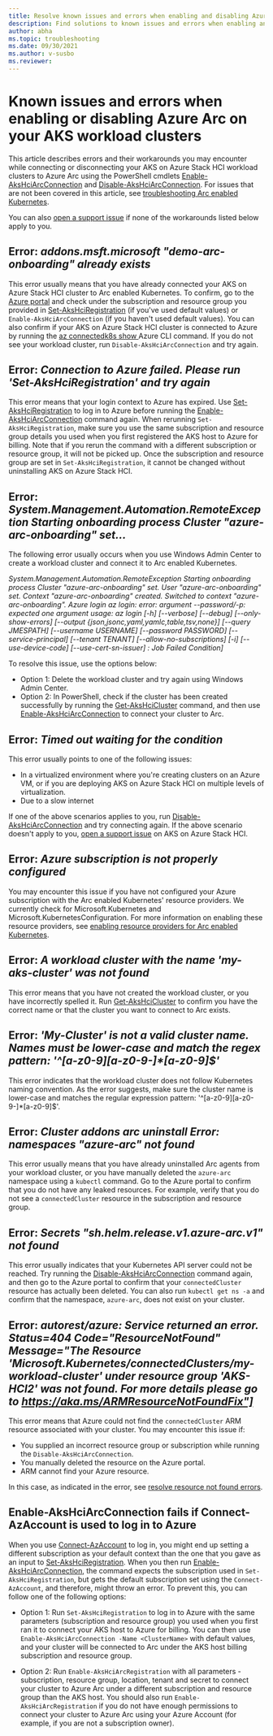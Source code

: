 ```yaml
---
title: Resolve known issues and errors when enabling and disabling Azure Arc on Azure Kubernetes Service on Azure Stack HCI workload clusters
description: Find solutions to known issues and errors when enabling and disabling Azure Arc on AKS on Azure Stack HCI workload clusters
author: abha
ms.topic: troubleshooting
ms.date: 09/30/2021
ms.author: v-susbo
ms.reviewer: 
---
```


# Known issues and errors when enabling or disabling Azure Arc on your AKS workload clusters

This article describes errors and their workarounds you may encounter while connecting or disconnecting your AKS on Azure Stack HCI workload clusters to Azure Arc using the PowerShell cmdlets [Enable-AksHciArcConnection](./reference/ps/enable-akshciarcconnection.md) and [Disable-AksHciArcConnection](./reference/ps/disable-akshciarcconnection.md). For issues that are not been covered in this article, see [troubleshooting Arc enabled Kubernetes](/azure/azure-arc/kubernetes/troubleshooting).

You can also [open a support issue](/azure-stack/aks-hci/help-support) if none of the workarounds listed below apply to you.

## Error: _addons.msft.microsoft "demo-arc-onboarding" already exists_

This error usually means that you have already connected your AKS on Azure Stack HCI cluster to Arc enabled Kubernetes. To confirm, go to the [Azure portal](https://portal.azure.com) and check under the subscription and resource group you provided in [Set-AksHciRegistration](./reference/ps/set-akshciregistration.md) (if you've used default values) or `Enable-AksHciArcConnection` (if you haven't used default values). You can also confirm if your AKS on Azure Stack HCI cluster is connected to Azure by running the [az connectedk8s show ](/cli/azure/connectedk8s?view=azure-cli-latest#az_connectedk8s_show) Azure CLI command. If you do not see your workload cluster, run `Disable-AksHciArcConnection` and try again.

## Error: _Connection to Azure failed. Please run 'Set-AksHciRegistration' and try again_

This error means that your login context to Azure has expired. Use [Set-AksHciRegistration](./reference/ps/set-akshciregistration.md) to log in to Azure before running the [Enable-AksHciArcConnection](./reference/ps/enable-akshciarcconnection.md) command again. When rerunning `Set-AksHciRegistration`, make sure you use the same subscription and resource group details you used when you first registered the AKS host to Azure for billing. Note that if you rerun the command with a different subscription or resource group, it will not be picked up. Once the subscription and resource group are set in `Set-AksHciRegistration`, it cannot be changed without uninstalling AKS on Azure Stack HCI.


## Error: _System.Management.Automation.RemoteException Starting onboarding process Cluster "azure-arc-onboarding" set..._

The following error usually occurs when you use Windows Admin Center to create a workload cluster and connect it to Arc enabled Kubernetes. 

_System.Management.Automation.RemoteException Starting onboarding process Cluster "azure-arc-onboarding" set. User "azure-arc-onboarding" set. Context "azure-arc-onboarding" created. Switched to context "azure-arc-onboarding". Azure login az login: error: argument --password/-p: expected one argument usage: az login [-h] [--verbose] [--debug] [--only-show-errors] [--output {json,jsonc,yaml,yamlc,table,tsv,none}] [--query JMESPATH] [--username USERNAME] [--password PASSWORD] [--service-principal] [--tenant TENANT] [--allow-no-subscriptions] [-i] [--use-device-code] [--use-cert-sn-issuer] : Job Failed Condition]_

To resolve this issue, use the options below:

- Option 1: Delete the workload cluster and try again using Windows Admin Center. 
- Option 2: In PowerShell, check if the cluster has been created successfully by running the [Get-AksHciCluster](./reference/ps/get-akshcicluster.md) command, and then use [Enable-AksHciArcConnection](./reference/ps/enable-akshciarcconnection.md) to connect your cluster to Arc.

## Error: _Timed out waiting for the condition_

This error usually points to one of the following issues:

- In a virtualized environment where you're creating clusters on an Azure VM, or if you are deploying AKS on Azure Stack HCI on multiple levels of virtualization. 
- Due to a slow internet

If one of the above scenarios applies to you, run [Disable-AksHciArcConnection](./reference/ps/disable-akshciarcconnection.md) and try connecting again. If the above scenario doesn't apply to you,  [open a support issue](/azure-stack/aks-hci/help-support) on AKS on Azure Stack HCI.


## Error: _Azure subscription is not properly configured_

You may encounter this issue if you have not configured your Azure subscription with the Arc enabled Kubernetes' resource providers. We currently check for Microsoft.Kubernetes and Microsoft.KubernetesConfiguration. For more information on enabling these resource providers, see [enabling resource providers for Arc enabled Kubernetes](/azure/azure-arc/kubernetes/quickstart-connect-cluster?tabs=azure-cli#1-register-providers-for-azure-arc-enabled-kubernetes).


## Error: _A workload cluster with the name 'my-aks-cluster' was not found_

This error means that you have not created the workload cluster, or you have incorrectly spelled it. Run [Get-AksHciCluster](./reference/ps/get-akshcicluster.md) to confirm you have the correct name or that the cluster you want to connect to Arc exists.

## Error: _'My-Cluster' is not a valid cluster name. Names must be lower-case and match the regex pattern: '^[a-z0-9][a-z0-9-]*[a-z0-9]$'_

This error indicates that the workload cluster does not follow Kubernetes naming convention. As the error suggests, make sure the cluster name is lower-case and matches the regular expression pattern: '^[a-z0-9][a-z0-9-]*[a-z0-9]$'.

## Error: _Cluster addons arc uninstall Error: namespaces "azure-arc" not found_

This error usually means that you have already uninstalled Arc agents from your workload cluster, or you have manually deleted the `azure-arc` namespace using a `kubectl` command. Go to the Azure portal to confirm that you do not have any leaked resources. For example, verify that you do not see a `connectedCluster` resource in the subscription and resource group.

## Error: _Secrets "sh.helm.release.v1.azure-arc.v1" not found_

This error usually indicates that your Kubernetes API server could not be reached. Try running the [Disable-AksHciArcConnection](./reference/ps/disable-akshciarcconnection.md) command again, and then go to the Azure portal to confirm that your `connectedCluster` resource has actually been deleted. You can also run `kubectl get ns -a` and confirm that the namespace, `azure-arc`, does not exist on your cluster.

## Error: _autorest/azure: Service returned an error. Status=404 Code="ResourceNotFound" Message="The Resource 'Microsoft.Kubernetes/connectedClusters/my-workload-cluster' under resource group 'AKS-HCI2' was not found. For more details please go to https://aka.ms/ARMResourceNotFoundFix"]_

This error means that Azure could not find the `connectedCluster` ARM resource associated with your cluster. You may encounter this issue if: 

- You supplied an incorrect resource group or subscription while running the `Disable-AksHciArcConnection`. 
- You manually deleted the resource on the Azure portal.
- ARM cannot find your Azure resource.

In this case, as indicated in the error, see [resolve resource not found errors](/azure/azure-resource-manager/templates/error-not-found).

## Enable-AksHciArcConnection fails if Connect-AzAccount is used to log in to Azure

When you use [Connect-AzAccount](/powershell/module/az.accounts/connect-azaccount?view=azps-6.4.0) to log in, you might end up setting a different subscription as your default context than the one that you gave as an input to [Set-AksHciRegistration](./reference/ps/set-akshciregistration.md). When you then run [Enable-AksHciArcConnection](./reference/ps/enable-akshciarcconnection.md), the command expects the subscription used in `Set-AksHciRegistration`, but gets the default subscription set using the `Connect-AzAccount`, and therefore, might throw an error. To prevent this, you can follow one of the following options:

- Option 1: Run `Set-AksHciRegistration` to log in to Azure with the same parameters (subscription and resource group) you used when you first ran it to connect your AKS host to Azure for billing. You can then use `Enable-AksHciArcConnection -Name <ClusterName>` with default values, and your cluster will be connected to Arc under the AKS host billing subscription and resource group. 

- Option 2: Run `Enable-AksHciArcRegistration` with all parameters - subscription, resource group, location, tenant and secret to connect your cluster to Azure Arc under a different subscription and resource group than the AKS host. You should also run `Enable-AksHciArcRegistration` if you do not have enough permissions to connect your cluster to Azure Arc using your Azure Account (for example, if you are not a subscription owner).